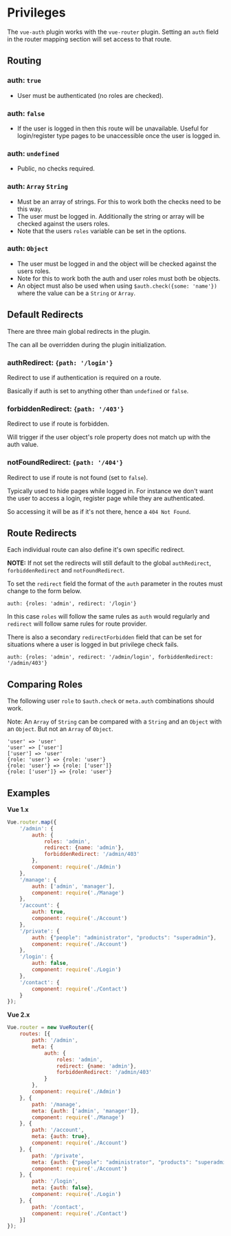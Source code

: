 # Privileges

The `vue-auth` plugin works with the `vue-router` plugin. Setting an `auth` field in the router mapping section will set access to that route.


## Routing

### auth: `true`

* User must be authenticated (no roles are checked).

### auth: `false`

* If the user is logged in then this route will be unavailable. Useful for login/register type pages to be unaccessible once the user is logged in.

### auth: `undefined`

* Public, no checks required.

### auth: `Array` `String`

* Must be an array of strings. For this to work both the checks need to be this way.
* The user must be logged in. Additionally the string or array will be checked against the users roles.
* Note that the users `roles` variable can be set in the options.

### auth: `Object`

* The user must be logged in and the object will be checked against the users roles.
* Note for this to work both the auth and user roles must both be objects.
* An object must also be used when using `$auth.check({some: 'name'})` where the value can be a `String` or `Array`.


## Default Redirects

There are three main global redirects in the plugin.

The can all be overridden during the plugin initialization.

### authRedirect: `{path: '/login'}`

Redirect to use if authentication is required on a route.

Basically if auth is set to anything other than `undefined` or `false`.

### forbiddenRedirect: `{path: '/403'}`

Redirect to use if route is forbidden.

Will trigger if the user object's role property does not match up with the auth value.

### notFoundRedirect: `{path: '/404'}`

Redirect to use if route is not found (set to `false`).

Typically used to hide pages while logged in. For instance we don't want the user to access a login, register page while they are authenticated.

So accessing it will be as if it's not there, hence a `404 Not Found`.


## Route Redirects

Each individual route can also define it's own specific redirect.

**NOTE:** If not set the redirects will still default to the global `authRedirect`, `forbiddenRedirect` and `notFoundRedirect`.

To set the `redirect` field the format of the `auth` parameter in the routes must change to the form below.

```
auth: {roles: 'admin', redirect: '/login'}
```

In this case `roles` will follow the same rules as `auth` would regularly and `redirect` will follow same rules for route provider.

There is also a secondary `redirectForbidden` field that can be set for situations where a user is logged in but privilege check fails.

```
auth: {roles: 'admin', redirect: '/admin/login', forbiddenRedirect: '/admin/403'}
```


## Comparing Roles

The following user `role` to `$auth.check` or `meta.auth` combinations should work.

Note: An `Array` of `String` can be compared with a `String` and an `Object` with an `Object`. But not an `Array` of `Object`.

```
'user' => 'user'
'user' => ['user']
['user'] => 'user'
{role: 'user'} => {role: 'user'}
{role: 'user'} => {role: ['user']}
{role: ['user']} => {role: 'user'}
```


## Examples

**Vue 1.x**

```javascript
Vue.router.map({
    '/admin': {
        auth: {
            roles: 'admin',
            redirect: {name: 'admin'},
            forbiddenRedirect: '/admin/403'
        },
        component: require('./Admin')
    },
    '/manage': {
        auth: ['admin', 'manager'],
        component: require('./Manage')
    },
    '/account': {
        auth: true,
        component: require('./Account')
    },
    '/private': {
        auth: {"people": "administrator", "products": "superadmin"},
        component: require('./Account')
    },
    '/login': {
        auth: false,
        component: require('./Login')
    },
    '/contact': {
        component: require('./Contact')
    }
});
```

**Vue 2.x**

```javascript
Vue.router = new VueRouter({
    routes: [{
        path: '/admin',
        meta: {
            auth: {
                roles: 'admin',
                redirect: {name: 'admin'},
                forbiddenRedirect: '/admin/403'
            }
        },
        component: require('./Admin')
    }, {
        path: '/manage',
        meta: {auth: ['admin', 'manager']},
        component: require('./Manage')
    }, {
        path: '/account',
        meta: {auth: true},
        component: require('./Account')
    }, {
        path: '/private',
        meta: {auth: {"people": "administrator", "products": "superadmin"}},
        component: require('./Account')
    }, {
        path: '/login',
        meta: {auth: false},
        component: require('./Login')
    }, {
        path: '/contact',
        component: require('./Contact')
    }]
});
```